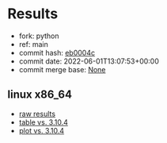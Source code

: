 # Results

- fork: python
- ref: main
- commit hash: [eb0004c](https://github.com/python/cpython/commit/eb0004c)
- commit date: 2022-06-01T13:07:53+00:00
- commit merge base: [None](https://github.com/python/cpython/commit/None)

## linux x86_64

- [raw results](bm-20220601-linux-x86_64-python-main-3.11.0b3-eb0004c.json)
- [table vs. 3.10.4](bm-20220601-linux-x86_64-python-main-3.11.0b3-eb0004c-vs-3.10.4.md)
- [plot vs. 3.10.4](bm-20220601-linux-x86_64-python-main-3.11.0b3-eb0004c-vs-3.10.4.png)

